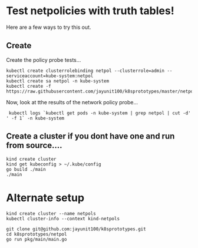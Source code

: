 # Test netpolicies with truth tables!

Here are a few ways to try this out.

## Create 

Create the policy probe tests... 

```
kubectl create clusterrolebinding netpol --clusterrole=admin --serviceaccount=kube-system:netpol
kubectl create sa netpol -n kube-system
kubectl create -f https://raw.githubusercontent.com/jayunit100/k8sprototypes/master/netpol/install.yml
```

Now, look at tthe results of the network policy probe... 

```
 kubectl logs `kubectl get pods -n kube-system | grep netpol | cut -d' ' -f 1` -n kube-system  
```
 
## Create a cluster if you dont have one  and run from source....
```
kind create cluster
kind get kubeconfig > ~/.kube/config
go build ./main
./main
```

# Alternate setup

```
kind create cluster --name netpols
kubectl cluster-info --context kind-netpols

git clone git@github.com:jayunit100/k8sprototypes.git 
cd k8sprototypes/netpol
go run pkg/main/main.go
```